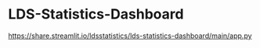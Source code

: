 # LDS-Statistics-Dashboard
https://share.streamlit.io/ldsstatistics/lds-statistics-dashboard/main/app.py
